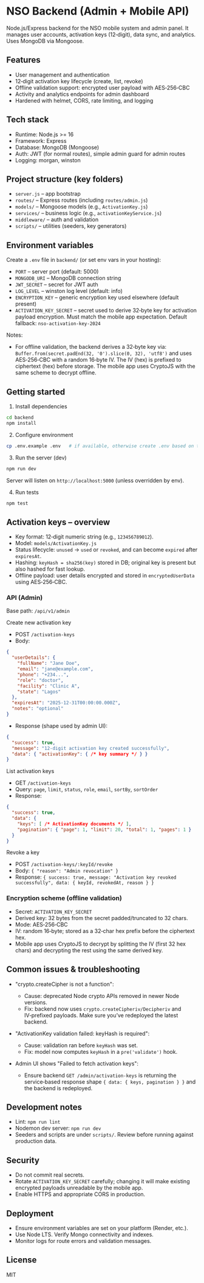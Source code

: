 # NSO Backend (Admin + Mobile API)

Node.js/Express backend for the NSO mobile system and admin panel. It manages user accounts, activation keys (12‑digit), data sync, and analytics. Uses MongoDB via Mongoose.

## Features
- User management and authentication
- 12‑digit activation key lifecycle (create, list, revoke)
- Offline validation support: encrypted user payload with AES‑256‑CBC
- Activity and analytics endpoints for admin dashboard
- Hardened with helmet, CORS, rate limiting, and logging

## Tech stack
- Runtime: Node.js >= 16
- Framework: Express
- Database: MongoDB (Mongoose)
- Auth: JWT (for normal routes), simple admin guard for admin routes
- Logging: morgan, winston

## Project structure (key folders)
- `server.js` – app bootstrap
- `routes/` – Express routes (including `routes/admin.js`)
- `models/` – Mongoose models (e.g., `ActivationKey.js`)
- `services/` – business logic (e.g., `activationKeyService.js`)
- `middleware/` – auth and validation
- `scripts/` – utilities (seeders, key generators)

## Environment variables
Create a `.env` file in `backend/` (or set env vars in your hosting):

- `PORT` – server port (default: 5000)
- `MONGODB_URI` – MongoDB connection string
- `JWT_SECRET` – secret for JWT auth
- `LOG_LEVEL` – winston log level (default: info)
- `ENCRYPTION_KEY` – generic encryption key used elsewhere (default present)
- `ACTIVATION_KEY_SECRET` – secret used to derive 32‑byte key for activation payload encryption. Must match the mobile app expectation. Default fallback: `nso-activation-key-2024`

Notes:
- For offline validation, the backend derives a 32‑byte key via: `Buffer.from(secret.padEnd(32, '0').slice(0, 32), 'utf8')` and uses AES‑256‑CBC with a random 16‑byte IV. The IV (hex) is prefixed to ciphertext (hex) before storage. The mobile app uses CryptoJS with the same scheme to decrypt offline.

## Getting started

1) Install dependencies

```bash
cd backend
npm install
```

2) Configure environment

```bash
cp .env.example .env   # if available, otherwise create .env based on the vars above
```

3) Run the server (dev)

```bash
npm run dev
```

Server will listen on `http://localhost:5000` (unless overridden by env).

4) Run tests

```bash
npm test
```

## Activation keys – overview

- Key format: 12‑digit numeric string (e.g., `123456789012`).
- Model: `models/ActivationKey.js`
- Status lifecycle: `unused` -> `used` or `revoked`, and can become `expired` after `expiresAt`.
- Hashing: `keyHash = sha256(key)` stored in DB; original key is present but also hashed for fast lookup.
- Offline payload: user details encrypted and stored in `encryptedUserData` using AES‑256‑CBC.

### API (Admin)
Base path: `/api/v1/admin`

Create new activation key
- POST `/activation-keys`
- Body:
```json
{
  "userDetails": {
    "fullName": "Jane Doe",
    "email": "jane@example.com",
    "phone": "+234...",
    "role": "doctor",
    "facility": "Clinic A",
    "state": "Lagos"
  },
  "expiresAt": "2025-12-31T00:00:00.000Z",
  "notes": "optional"
}
```
- Response (shape used by admin UI):
```json
{
  "success": true,
  "message": "12-digit activation key created successfully",
  "data": { "activationKey": { /* key summary */ } }
}
```

List activation keys
- GET `/activation-keys`
- Query: `page`, `limit`, `status`, `role`, `email`, `sortBy`, `sortOrder`
- Response:
```json
{
  "success": true,
  "data": {
    "keys": [ /* ActivationKey documents */ ],
    "pagination": { "page": 1, "limit": 20, "total": 1, "pages": 1 }
  }
}
```

Revoke a key
- POST `/activation-keys/:keyId/revoke`
- Body: `{ "reason": "Admin revocation" }`
- Response: `{ success: true, message: "Activation key revoked successfully", data: { keyId, revokedAt, reason } }`

### Encryption scheme (offline validation)
- Secret: `ACTIVATION_KEY_SECRET`
- Derived key: 32 bytes from the secret padded/truncated to 32 chars.
- Mode: AES‑256‑CBC
- IV: random 16‑byte; stored as a 32‑char hex prefix before the ciphertext hex.
- Mobile app uses CryptoJS to decrypt by splitting the IV (first 32 hex chars) and decrypting the rest using the same derived key.

## Common issues & troubleshooting

- "crypto.createCipher is not a function":
  - Cause: deprecated Node crypto APIs removed in newer Node versions.
  - Fix: backend now uses `crypto.createCipheriv/Decipheriv` and IV‑prefixed payloads. Make sure you’ve redeployed the latest backend.

- "ActivationKey validation failed: keyHash is required":
  - Cause: validation ran before `keyHash` was set.
  - Fix: model now computes `keyHash` in a `pre('validate')` hook.

- Admin UI shows "Failed to fetch activation keys":
  - Ensure backend `GET /admin/activation-keys` is returning the service‑based response shape `{ data: { keys, pagination } }` and the backend is redeployed.

## Development notes
- Lint: `npm run lint`
- Nodemon dev server: `npm run dev`
- Seeders and scripts are under `scripts/`. Review before running against production data.

## Security
- Do not commit real secrets.
- Rotate `ACTIVATION_KEY_SECRET` carefully; changing it will make existing encrypted payloads unreadable by the mobile app.
- Enable HTTPS and appropriate CORS in production.

## Deployment
- Ensure environment variables are set on your platform (Render, etc.).
- Use Node LTS. Verify Mongo connectivity and indexes.
- Monitor logs for route errors and validation messages.

## License
MIT

